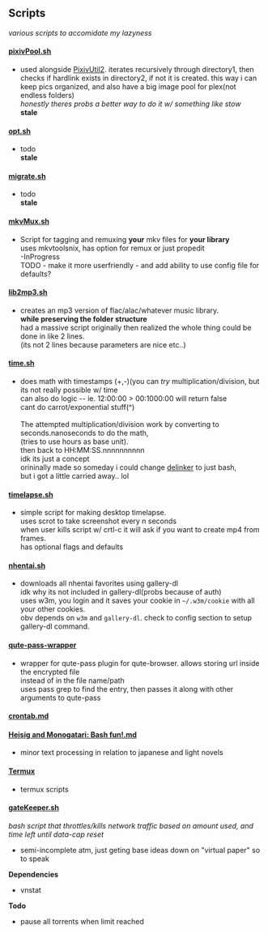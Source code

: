 ## Scripts
_various scripts to accomidate my lazyness_


#### [pixivPool.sh](https://github.com/Colseph/scripts/blob/master/pixivPool.sh)
   * used alongside [PixivUtil2](https://github.com/Nandaka/PixivUtil2 "PixivUtil2"). iterates recursively through directory1,
     then checks if hardlink exists in directory2, if not it is created.
     this way i can keep pics organized, and also have a big image pool for plex(not endless folders)
     <br>_honestly theres probs a better way to do it w/ something like stow_
     <br>**stale**

#### [opt.sh](https://github.com/Colseph/scripts/blob/master/opt.sh)
   * todo
     <br>**stale**
   
#### [migrate.sh](https://github.com/Colseph/scripts/blob/master/migrate.sh)
   * todo
     <br>**stale**
     
#### [mkvMux.sh](https://github.com/Colseph/scripts/blob/master/mkvMux.sh)
   * Script for tagging and remuxing **your** mkv files for **your library**
     <br>uses mkvtoolsnix, has option for remux or just propedit
     <br>-InProgress
     <br>TODO - make it more userfriendly - and add ability to use config file for defaults?
   
#### [lib2mp3.sh](https://github.com/Colseph/scripts/blob/master/lib2mp3.sh)
   * creates an mp3 version of flac/alac/whatever music library.
     <br>**while preserving the folder structure**
     <br>had a massive script originally then realized the whole thing could be done in like 2 lines.
     <br>(its not 2 lines because parameters are nice etc..)

#### [time.sh](https://github.com/Colseph/scripts/blob/master/time.sh)
   * does math with timestamps (+,-)(you can _try_ multiplication/division, but its not really possible w/ time
     <br>can also do logic -- ie. 12:00:00 > 00:1000:00 will return false
     <br>cant do carrot/exponential stuff(^)
     <br><br>The attempted multiplication/division work by converting to seconds.nanoseconds to do the math,
     <br>(tries to use hours as base unit).
     <br>then back to HH:MM:SS.nnnnnnnnnn
     <br>idk its just a concept
     <br>orininally made so someday i could change [delinker](https://github.com/Colseph/Delinker) to just bash,
     <br>but i got a little carried away.. lol

#### [timelapse.sh](https://github.com/Colseph/scripts/blob/master/timelapse.sh)
   * simple script for making desktop timelapse.
   <br>uses scrot to take screenshot every n seconds
   <br>when user kills script w/ crtl-c it will ask if you want to create mp4 from frames.
   <br>has optional flags and defaults

#### [nhentai.sh](https://github.com/Colseph/scripts/blob/master/nhentai.sh)
   * downloads all nhentai favorites using gallery-dl
   <br>idk why its not included in gallery-dl(probs because of auth)
   <br>uses w3m, you login and it saves your cookie in `~/.w3m/cookie` with all your other cookies.
   <br>obv depends on `w3m` and `gallery-dl`. check to config section to setup gallery-dl command.

#### [qute-pass-wrapper](https://github.com/Colseph/scripts/blob/master/qute-pass-wrapper)
   * wrapper for qute-pass plugin for qute-browser. allows storing url inside the encrypted file
   <br>instead of in the file name/path
   <br>uses pass grep to find the entry, then passes it along with other arguments to qute-pass

#### [crontab.md](https://github.com/Colseph/scripts/blob/master/crontab.md)

#### [Heisig and Monogatari: Bash fun!.md](https://github.com/Colseph/scripts/blob/master/Heisig%20and%20Monogatari:%20Bash%20fun!.md)
   * minor text processing in relation to japanese and light novels
   
#### [Termux](https://github.com/Colseph/scripts/tree/master/termux)
   * termux scripts

#### [gateKeeper.sh](https://github.com/Colseph/scripts/blob/master/gateKeeper.sh)
_bash script that throttles/kills network traffic based on amount used, and time left until data-cap reset_
   * semi-incomplete atm, just geting base ideas down on "virtual paper" so to speak

**Dependencies**
   * vnstat

**Todo**
   * pause all torrents when limit reached
